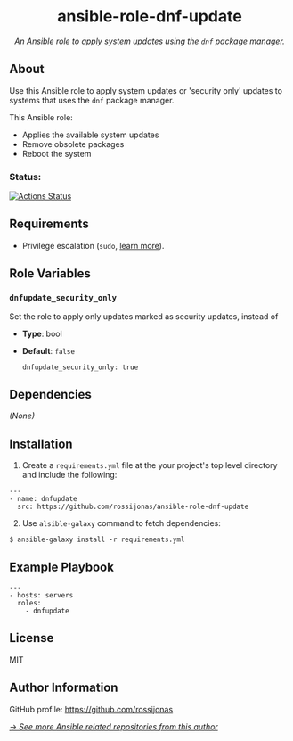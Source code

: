 <h1 align="center">ansible-role-dnf-update</h1>

*<p align="center">An Ansible role to apply system updates using the `dnf` package manager.</p>*

## About

Use this Ansible role to apply system updates or 'security only' updates to systems that uses the `dnf` package manager.

This Ansible role:

* Applies the available system updates
* Remove obsolete packages
* Reboot the system

### Status:

[![Actions Status](https://github.com/rossijonas/ansible-role-dnf-system-update/workflows/CI/badge.svg)](https://github.com/rossijonas/ansible-role-dnf-system-update/actions)

## Requirements

* Privilege escalation (`sudo`, [learn more](https://docs.ansible.com/ansible/latest/playbook_guide/playbooks_privilege_escalation.html#)).

## Role Variables

### `dnfupdate_security_only`

Set the role to apply only updates marked as security updates, instead of 

* **Type**: bool
* **Default**: `false`

  ```
  dnfupdate_security_only: true
  ```

## Dependencies

*(None)*

## Installation

1. Create a `requirements.yml` file at the your project's top level directory and include the following:

  ```
  ---
  - name: dnfupdate
    src: https://github.com/rossijonas/ansible-role-dnf-update
  ```

2. Use `alsible-galaxy` command to fetch dependencies:

  ```
  $ ansible-galaxy install -r requirements.yml
  ```

## Example Playbook

```
---
- hosts: servers
  roles:
    - dnfupdate
```

## License

MIT

## Author Information

GitHub profile: https://github.com/rossijonas

*[-> See more Ansible related repositories from this author](https://github.com/rossijonas?tab=repositories&q=ansible&type=&language=&sort=)*
